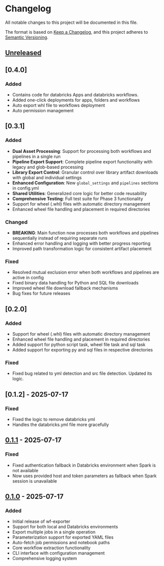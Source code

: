 # Changelog

All notable changes to this project will be documented in this file.

The format is based on [Keep a Changelog](https://keepachangelog.com/en/1.0.0/),
and this project adheres to [Semantic Versioning](https://semver.org/spec/v2.0.0.html).
## [Unreleased]

## [0.4.0]
### Added
- Contains code for databricks Apps and databricks workflows.
- Added one-click deployments for apps, folders and workflows
- Auto export whl file to workflows deployment
- Auto permission management


## [0.3.1]
### Added
- **Dual Asset Processing**: Support for processing both workflows and pipelines in a single run
- **Pipeline Export Support**: Complete pipeline export functionality with legacy and glob-based processing
- **Library Export Control**: Granular control over library artifact downloads with global and individual settings
- **Enhanced Configuration**: New `global_settings` and `pipelines` sections in config.yml
- **Shared Utilities**: Generalized core logic for better code reusability
- **Comprehensive Testing**: Full test suite for Phase 3 functionality
- Support for wheel (.whl) files with automatic directory management
- Enhanced wheel file handling and placement in required directories

### Changed
- **BREAKING**: Main function now processes both workflows and pipelines sequentially instead of requiring separate runs
- Enhanced error handling and logging with better progress reporting
- Improved path transformation logic for consistent artifact placement

### Fixed
- Resolved mutual exclusion error when both workflows and pipelines are active in config
- Fixed binary data handling for Python and SQL file downloads
- Improved wheel file download fallback mechanisms
- Bug fixes for future releases

## [0.2.0]
### Added
- Support for wheel (.whl) files with automatic directory management
- Enhanced wheel file handling and placement in required directories
- Added support for python script task, wheel file task and sql task
- Added support for exporting py and sql files in respective directories

### Fixed
- Fixed bug related to yml detection and src file detection. Updated its logic.

## [0.1.2] - 2025-07-17

### Fixed
- Fixed the logic to remove databricks yml
- Handles the databricks.yml file more gracefully

## [0.1.1] - 2025-07-17

### Fixed
- Fixed authentication fallback in Databricks environment when Spark is not available
- Now uses provided host and token parameters as fallback when Spark session is unavailable


## [0.1.0] - 2025-07-17
### Added
- Initial release of wf-exporter
- Support for both local and Databricks environments
- Export multiple jobs in a single operation
- Parameterization support for exported YAML files
- Auto-fetch job permissions and notebook paths
- Core workflow extraction functionality
- CLI interface with configuration management
- Comprehensive logging system

[Unreleased]: https://github.com/yourusername/wf-exporter/compare/v0.1.1...HEAD
[0.1.1]: https://github.com/yourusername/wf-exporter/compare/v0.1.0...v0.1.1
[0.1.0]: https://github.com/yourusername/wf-exporter/releases/tag/v0.1.0 

